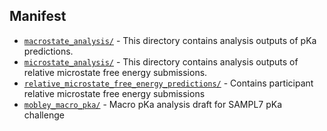 ## Manifest

- [`macrostate_analysis/`](macrostate_analysis/) - This directory contains analysis outputs of pKa predictions.
- [`microstate_analysis/`](microstate_analysis/) - This directory contains analysis outputs of relative microstate free energy submissions.
- [`relative_microstate_free_energy_predictions/`](relative_microstate_free_energy_predictions/) - Contains participant relative microstate free energy submissions
- [`mobley_macro_pka/`](mobley_macro_pka/) - Macro pKa analysis draft for SAMPL7 pKa challenge
